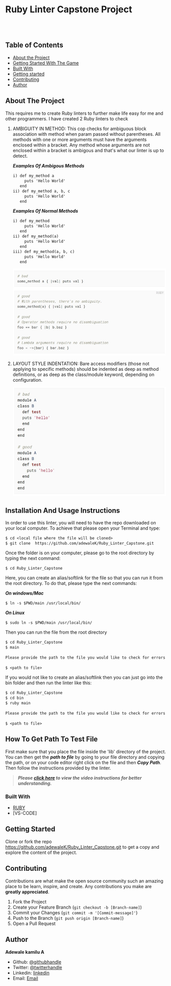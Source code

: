 # Ruby Linter Capstone Project


<br />
 
<br> 

## Table of Contents

* [About the Project](#About-The-Project)
* [Getting Started With The Game](#Installation-And-Usage-Instructions)
* [Built With](#Built-With)
* [Getting started](#Getting-Started)
* [Contributing](#contributing)
* [Author](#Author)


<!-- ABOUT THE PROJECT -->
## About The Project

This requires me to create Ruby linters to further make life easy for me and other programmers. I have created 2 Ruby linters to check

1. AMBIGUITY IN METHOD: This cop checks for ambiguous block association with method when param passed without parentheses. All methods with one or more arguments must have the arguments enclosed within a bracket. Any method whose arguments are not enclosed within a bracket is ambigous and that's what our linter is up to detect.

   *****Examples Of Ambigous Methods*****
   ```
   i) def my_method a
        puts 'Hello World'
      end
   ii) def my_method a, b, c
        puts 'Hello World'
      end
   ```

   *****Examples Of Normal Methods*****
   ```
   i) def my_method 
        puts 'Hello World'
      end
   ii) def my_method(a)
        puts 'Hello World'
      end
   iii) def my_method(a, b, c)
        puts 'Hello World'
      end
   ```
   ![screenshot](images/sample1a.jpg)

2. LAYOUT STYLE INDENTATION: Bare access modifiers (those not applying to specific methods) should be indented as deep as method definitions, or as deep as the class/module keyword, depending on configuration.

   ![screenshot](images/sample2a.jpg)

## Installation And Usage Instructions

In order to use this linter, you will need to have the repo downloaded on your local computer. To achieve that please open your Terminal and type:

```
$ cd <local file where the file will be cloned>
$ git clone  https://github.com/adewaleK/Ruby_Linter_Capstone.git
```

Once the folder is on your computer, please go to the root directory by typing the next command:

```
$ cd Ruby_Linter_Capstone
```

Here, you can create an alias/softlink for the file so that you can run it from the root directory. To do that, please type the next commands:

**_On windows/Mac_**

```
$ ln -s $PWD/main /usr/local/bin/

```

**_On Linux_**

```
$ sudo ln -s $PWD/main /usr/local/bin/
```

Then you can run the file from the root directory

```
$ cd Ruby_Linter_Capstone
$ main

Please provide the path to the file you would like to check for errors

$ <path to file>

```

If you would not like to create an alias/softlink then you can just go into the bin folder and then run the linter like this:

```
$ cd Ruby_Linter_Capstone
$ cd bin
$ ruby main

Please provide the path to the file you would like to check for errors

$ <path to file>

```
## How To Get Path To Test File

First make sure that you place the file inside the 'lib' directory of the project. You can then get the **_path to file_** by going to your file directory and copying the path, or on your code editor right click on the file and then **_Copy Path_**. Then follow the instructions provided by the linter.

> **_Please [click here](https://vimeo.com/429463831) to view the video instructions for better understanding._**

### Built With

* [RUBY](https://ruby-doc.org/)
* [VS-CODE]

<!-- GETTING STARTED -->
## Getting Started

Clone or fork the repo <https://github.com/adewaleK/Ruby_Linter_Capstone.git> to get a copy and explore the content of the project.


<!-- CONTRIBUTING -->
## Contributing

Contributions are what make the open source community such an amazing place to be learn, inspire, and create. Any contributions you make are **greatly appreciated**.

1. Fork the Project
2. Create your Feature Branch (`git checkout -b [Branch-name]`)
3. Commit your Changes (`git commit -m '[Commit-message]'`)
4. Push to the Branch (`git push origin [Branch-name]`)
5. Open a Pull Request

## Author

**Adewale kamilu A**  
* Github: [@githubhandle](https://github.com/adewaleK)
* Twitter: [@twitterhandle](https://twitter.com/twitterhandle)
* Linkedin: [linkedin](https://linkedin.com/linkedinhandle)
* Email: [Email](devkamilnaija@gmail.com)
